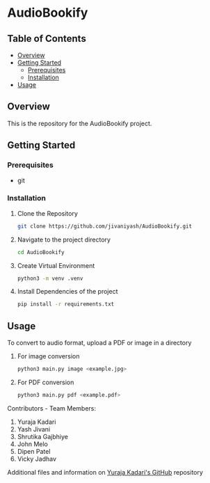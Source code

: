 # AudioBookify

## Table of Contents
- [Overview](#overview)
- [Getting Started](#getting-started)
    - [Prerequisites](#prerequisites)
    - [Installation](#installation)
- [Usage](#usage)

## Overview
This is the repository for the AudioBookify project.

## Getting Started

### Prerequisites

- git

### Installation

1. Clone the Repository
    ```bash
    git clone https://github.com/jivaniyash/AudioBookify.git
    ```

2. Navigate to the project directory
    ```bash
    cd AudioBookify
    ```
    
3. Create Virtual Environment
    ```bash
    python3 -m venv .venv
    ```
   
4. Install Dependencies of the project
    ```bash
    pip install -r requirements.txt
    ```

## Usage

To convert to audio format, upload a PDF or image in a directory
1. For image conversion
    ```bash
    python3 main.py image <example.jpg>
    ```
2. For PDF conversion
    ```bash
    python3 main.py pdf <example.pdf>
    ```

Contributors - 
Team Members:
1. Yuraja Kadari
2. Yash Jivani
3. Shrutika Gajbhiye
4. John Melo
5. Dipen Patel
6. Vicky Jadhav

Additional files and information on [Yuraja Kadari's GitHub](https://github.com/Yurazaqadri/Audiobookify) repository
